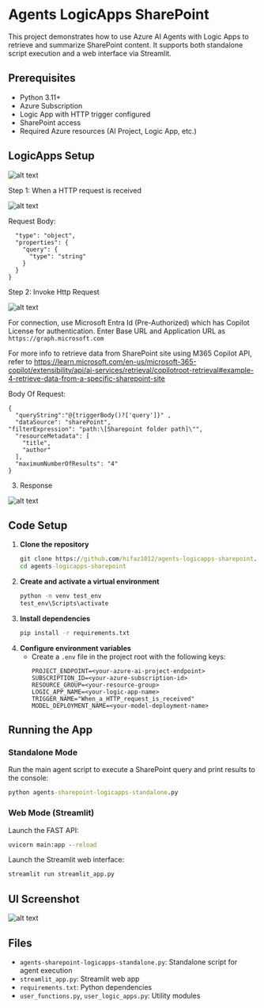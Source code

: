 # Agents LogicApps SharePoint

This project demonstrates how to use Azure AI Agents with Logic Apps to retrieve and summarize SharePoint content. It supports both standalone script execution and a web interface via Streamlit.

## Prerequisites
- Python 3.11+
- Azure Subscription
- Logic App with HTTP trigger configured
- SharePoint access
- Required Azure resources (AI Project, Logic App, etc.)

## LogicApps Setup

![alt text](img/image.png)

Step 1: When a HTTP request is received

![alt text](img/image-1.png)

Request Body:
```{
  "type": "object",
  "properties": {
    "query": {
      "type": "string"
    }
  }
}
```

Step 2: Invoke Http Request

![alt text](img/image-3.png)

For connection, use Microsoft Entra Id (Pre-Authorized) which has Copilot License for authentication.
Enter Base URL and Application URL as ```https://graph.microsoft.com```

For more info to retrieve data from SharePoint site using M365 Copilot API, refer to https://learn.microsoft.com/en-us/microsoft-365-copilot/extensibility/api/ai-services/retrieval/copilotroot-retrieval#example-4-retrieve-data-from-a-specific-sharepoint-site

Body Of Request:

```
{
  "queryString":"@{triggerBody()?['query']}" ,
  "dataSource": "sharePoint",
"filterExpression": "path:\[Sharepoint folder path]\"",
  "resourceMetadata": [
    "title",
    "author"
  ],
  "maximumNumberOfResults": "4"
}
```

3. Response

![alt text](img/image-4.png)

## Code Setup
1. **Clone the repository**
   ```cmd
   git clone https://github.com/hifaz1012/agents-logicapps-sharepoint.git
   cd agents-logicapps-sharepoint
   ```
2. **Create and activate a virtual environment**
   ```cmd
   python -m venv test_env
   test_env\Scripts\activate
   ```
3. **Install dependencies**
   ```cmd
   pip install -r requirements.txt
   ```
4. **Configure environment variables**
   - Create a `.env` file in the project root with the following keys:
     ```env
     PROJECT_ENDPOINT=<your-azure-ai-project-endpoint>
     SUBSCRIPTION_ID=<your-azure-subscription-id>
     RESOURCE_GROUP=<your-resource-group>
     LOGIC_APP_NAME=<your-logic-app-name>
     TRIGGER_NAME="When_a_HTTP_request_is_received"
     MODEL_DEPLOYMENT_NAME=<your-model-deployment-name>
     ```

## Running the App

### Standalone Mode
Run the main agent script to execute a SharePoint query and print results to the console:
```cmd
python agents-sharepoint-logicapps-standalone.py
```

### Web Mode (Streamlit)

Launch the FAST API:
```cmd
uvicorn main:app --reload
```

Launch the Streamlit web interface:
```cmd
streamlit run streamlit_app.py
```

## UI Screenshot

![alt text](img/image-2.png)

## Files
- `agents-sharepoint-logicapps-standalone.py`: Standalone script for agent execution
- `streamlit_app.py`: Streamlit web app
- `requirements.txt`: Python dependencies
- `user_functions.py`, `user_logic_apps.py`: Utility modules






